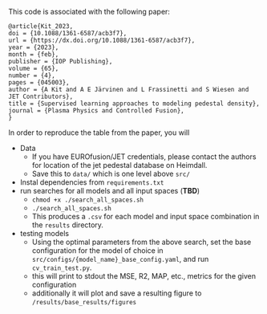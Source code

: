 This code is associated with the following paper: 

```
@article{Kit_2023,
doi = {10.1088/1361-6587/acb3f7},
url = {https://dx.doi.org/10.1088/1361-6587/acb3f7},
year = {2023},
month = {feb},
publisher = {IOP Publishing},
volume = {65},
number = {4},
pages = {045003},
author = {A Kit and A E Järvinen and L Frassinetti and S Wiesen and JET Contributors},
title = {Supervised learning approaches to modeling pedestal density},
journal = {Plasma Physics and Controlled Fusion},
}
```


In order to reproduce the table from the paper, you will 
- Data 
	- If you have EUROfusion/JET credentials, please contact the authors for location of the jet pedestal database on Heimdall. 
	- Save this to `data/` which is one level above `src/`
- Instal dependencies from `requirements.txt`
- run searches for all models and all input spaces (**TBD**)
    - `chmod +x ./search_all_spaces.sh`
    - `./search_all_spaces.sh`
    - This produces a `.csv` for each model and input space combination in the `results` directory. 
- testing models 
	- Using the optimal parameters from the above search, set the base configuration for the model of choice in `src/configs/{model_name}_base_config.yaml`, and run `cv_train_test.py`. 
	- this will print to stdout the MSE, R2, MAP, etc., metrics for the given configuration
	- additionally it will plot and save a resulting figure to `/results/base_results/figures`

